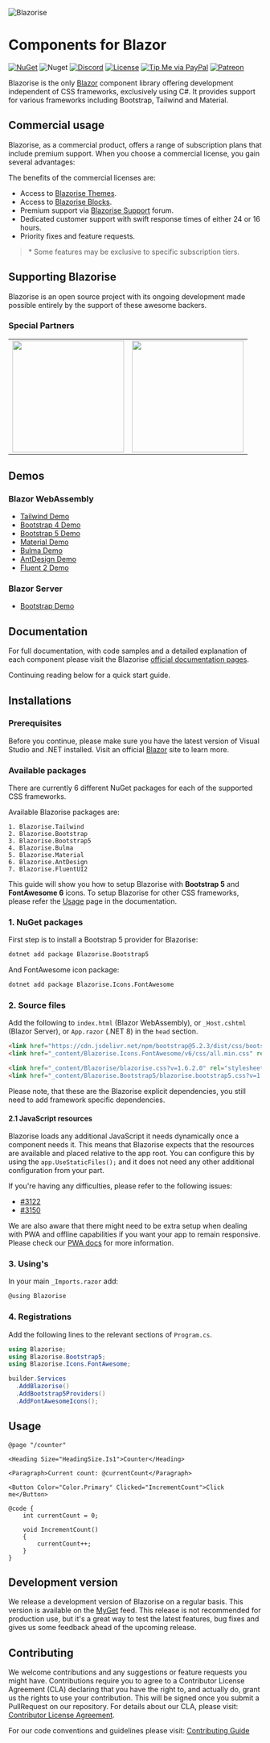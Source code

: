 ![Blazorise](https://user-images.githubusercontent.com/900302/147649481-11ca2931-34cd-4e24-8035-fe757cf9d744.png)

# Components for Blazor

[![NuGet](https://img.shields.io/nuget/vpre/Blazorise.svg)](https://www.nuget.org/profiles/Megabit)
![Nuget](https://img.shields.io/nuget/dt/Blazorise.svg)
[![Discord](https://img.shields.io/discord/761589226965696552?color=%237289da&label=Discord&logo=discord&logoColor=%237289da&style=flat-square)](https://discord.gg/cVmq8xBSnG)
[![License](https://img.shields.io/badge/License-Apache_2.0-blue.svg)](LICENSE.md)
[![Tip Me via PayPal](https://img.shields.io/badge/PayPal-tip%20me-green.svg?logo=paypal)](https://www.paypal.me/mladenmacanovic)
[![Patreon](https://img.shields.io/badge/Patreon-donate-yellow.svg)](https://www.patreon.com/mladenmacanovic)

Blazorise is the only [Blazor](https://blazor.net/) component library offering development independent of CSS frameworks, exclusively using C#. It provides support for various frameworks including Bootstrap, Tailwind and Material.

## Commercial usage

Blazorise, as a commercial product, offers a range of subscription plans that include premium support. When you choose a commercial license, you gain several advantages:

The benefits of the commercial licenses are:

- Access to [Blazorise Themes](https://blazorise.com/themes).
- Access to [Blazorise Blocks](https://blazorise.com/blocks).
- Premium support via [Blazorise Support](https://blazorise.com/support) forum.
- Dedicated customer support with swift response times of either 24 or 16 hours.
- Priority fixes and feature requests.

> \* Some features may be exclusive to specific subscription tiers.

## Supporting Blazorise

Blazorise is an open source project with its ongoing development made possible entirely by the support of these awesome backers.

### Special Partners

<!--platinum start-->
<table>
  <tbody>
    <tr>
      <td align="center" valign="middle">
        <a href="https://volosoft.com/" target="_blank">
          <img width="222px" src="https://volosoft.com/assets/logos/volosoft-logo-dark.svg">
        </a>
      </td>
      <td align="center" valign="middle">
        <a href="https://www.pebble.tv/" target="_blank">
          <img width="222px" src="https://www.pebble.tv/wp-content/uploads/2020/10/logo.svg">
        </a>
      </td>
    </tr>
    <tr></tr>
  </tbody>
</table>
<!--platinum end-->

## Demos

### Blazor WebAssembly

- [Tailwind Demo](https://tailwinddemo.blazorise.com)
- [Bootstrap 4 Demo](https://bootstrapdemo.blazorise.com)
- [Bootstrap 5 Demo](https://bootstrap5demo.blazorise.com)
- [Material Demo](https://materialdemo.blazorise.com/)
- [Bulma Demo](https://bulmademo.blazorise.com/)
- [AntDesign Demo](https://antdesigndemo.blazorise.com/)
- [Fluent 2 Demo](https://fluentui2demo.blazorise.com/)

### Blazor Server

- [Bootstrap Demo](https://rcbootstrapdemo.blazorise.com/)

## Documentation

For full documentation, with code samples and a detailed explanation of each component please visit the Blazorise [official documentation pages](https://blazorise.com/docs/).

Continuing reading below for a quick start guide.

## Installations

### Prerequisites

Before you continue, please make sure you have the latest version of Visual Studio and .NET installed. Visit an official [Blazor](https://dotnet.microsoft.com/apps/aspnet/web-apps/client) site to learn more.

### Available packages

There are currently 6 different NuGet packages for each of the supported CSS frameworks.

Available Blazorise packages are:

```
1. Blazorise.Tailwind
2. Blazorise.Bootstrap
3. Blazorise.Bootstrap5
4. Blazorise.Bulma
5. Blazorise.Material
6. Blazorise.AntDesign
7. Blazorise.FluentUI2
```

This guide will show you how to setup Blazorise with **Bootstrap 5** and **FontAwesome 6** icons. To setup Blazorise for other CSS frameworks, please refer the [Usage](https://blazorise.com/docs/usage/) page in the documentation.

### 1. NuGet packages

First step is to install a Bootstrap 5 provider for Blazorise:

```bash
dotnet add package Blazorise.Bootstrap5
```

And FontAwesome icon package:

```bash
dotnet add package Blazorise.Icons.FontAwesome
```

### 2. Source files

Add the following to `index.html` (Blazor WebAssembly), or `_Host.cshtml` (Blazor Server), or `App.razor` (.NET 8) in the `head` section.

```html
<link href="https://cdn.jsdelivr.net/npm/bootstrap@5.2.3/dist/css/bootstrap.min.css" rel="stylesheet" integrity="sha384-rbsA2VBKQhggwzxH7pPCaAqO46MgnOM80zW1RWuH61DGLwZJEdK2Kadq2F9CUG65" crossorigin="anonymous">
<link href="_content/Blazorise.Icons.FontAwesome/v6/css/all.min.css" rel="stylesheet">

<link href="_content/Blazorise/blazorise.css?v=1.6.2.0" rel="stylesheet" />
<link href="_content/Blazorise.Bootstrap5/blazorise.bootstrap5.css?v=1.6.2.0" rel="stylesheet" />
```

Please note, that these are the Blazorise explicit dependencies, you still need to add framework specific dependencies.

#### 2.1 JavaScript resources

Blazorise loads any additional JavaScript it needs dynamically once a component needs it. This means that Blazorise expects that the resources are available and placed relative to the app root. You can configure this by using the `app.UseStaticFiles();` and it does not need any other additional configuration from your part.

If you're having any difficulties, please refer to the following issues:

- [#3122](https://github.com/Megabit/Blazorise/issues/3122)
- [#3150](https://github.com/Megabit/Blazorise/issues/3150)

We are also aware that there might need to be extra setup when dealing with PWA and offline capabilities if you want your app to remain responsive. Please check our [PWA docs](https://blazorise.com/docs/pwa) for more information. 

### 3. Using's

In your main `_Imports.razor` add:

```cs
@using Blazorise
```

### 4. Registrations

Add the following lines to the relevant sections of `Program.cs`.

```cs
using Blazorise;
using Blazorise.Bootstrap5;
using Blazorise.Icons.FontAwesome;
```

```cs
builder.Services
  .AddBlazorise()
  .AddBootstrap5Providers()
  .AddFontAwesomeIcons();
```

## Usage

```razor
@page "/counter"

<Heading Size="HeadingSize.Is1">Counter</Heading>

<Paragraph>Current count: @currentCount</Paragraph>

<Button Color="Color.Primary" Clicked="IncrementCount">Click me</Button>

@code {
    int currentCount = 0;

    void IncrementCount()
    {
        currentCount++;
    }
}
```

## Development version

We release a development version of Blazorise on a regular basis. This version is available on the [MyGet](https://www.myget.org/gallery/blazorise) feed. 
This release is not recommended for production use, but it's a great way to test the latest features, bug fixes and gives us some feedback ahead of the upcoming release.


## Contributing

We welcome contributions and any suggestions or feature requests you might have. Contributions require you to agree to a Contributor License Agreement (CLA) declaring that you have the right to, and actually do, grant us the rights to use your contribution. This will be signed once you submit a PullRequest on our repository. For details about our CLA, please visit: [Contributor License Agreement](https://gist.github.com/stsrki/abfa5ce0f4a5cf1e6ac67b92f8eb5d63).

For our code conventions and guidelines please visit: [Contributing Guide](https://github.com/Megabit/Blazorise/wiki/Contributing)
